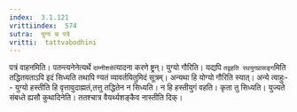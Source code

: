 ```yaml
---
index:  3.1.121
vrittiindex:  574
sutra:  युग्यं च पत्रे
vritti:  tattvabodhini 
---
```


पत्रं वाहनमिति। पतन्त्यनेनेत्यर्थे `दाम्नीशसे`त्यादना करणे ष्ट्रन्। युग्यो गौरिति। यद्यपि `तद्वहति रथयुगप्रासङ्ग`मिति तद्धितयताऽपि इदं सिध्यति तथापि ण्यतं व्यावर्तयितुमिदं सूत्रम्। अन्यथा हि योग्यो गौरिति स्यात्। अन्ये त्वाहुः-- युग्यो हस्तीति हि वृत्तावुदाह्मतं,तत्तु तद्धितेन न सिध्यति। न हि हस्तीयुगं वहति। कृता तु सिध्यति। युज्यते संबध्ते ह्यसौ कुथादिनेति। ततश्चात्र वैयर्थ्यशङ्कैव नास्तीति दिक्। 

